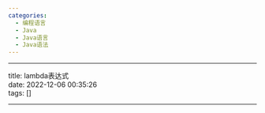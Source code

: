 ```yaml
---
categories:
  - 编程语言
  - Java
  - Java语言
  - Java语法
---
```

--- 

title: lambda表达式  
date: 2022-12-06 00:35:26  
tags: []  

---

